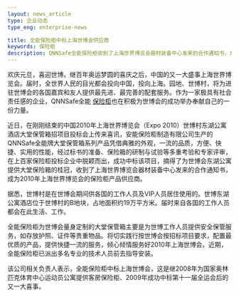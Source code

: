 ```yaml
---
layout: news_article
type: 企业动态
type_eng: enterprise-news

title: 全能保险柜中标上海世博会供应商
keywords: 保险柜
description: QNNSafe全能保险柜收到了上海世界博览会器材装备中心发来的合作通知书，成为2010年上海世界博览会的保险柜产品供应商。
---
```

欢庆元旦，喜迎世博。继百年奥运梦圆的喜庆之后，中国的又一大盛事上海世界博览会。届时，全世界人民的目光都会投向中国，投向上海。园地、世博村，将为进驻世博会的各国嘉宾和友人提供最先进、最完善的配套服务。作为一家极具有社会责任感的企业，QNNSafe全能 [保险柜](http://www.qnn.com.cn/)也在积极为世博会的成功举办奉献自己的一份力量。

近日，在刚刚结束的中国2010年上海世界博览会（Expo 2010）世博村东湖公寓酒店大堂保管箱招项目投标会上传来喜讯，安能保险柜制造有限公司生产的QNNSafe全能牌大堂保管箱系列产品凭借典雅的外观，一流的品质，方便、快捷、实用的性能，经过标书的准备、保险箱的研制与试验等多重考验和专家评审，在上百家保险柜投标企业中脱颖而出，成功中标该项目，摘得了为世博会东湖公寓提供大堂保险箱的桂冠，收到了上海世界博览会器材装备中心发来的合作通知书，成为2010年上海世界博览会的保险柜产品供应商。

据悉，世博村是在世博会期间供各国的工作人员及VIP人员居住使用的。世博东湖公寓酒店位于世博村的B地块，占地面积约19万平方米。届时来自各国的工作人员都会在此生活、工作。

全能保险柜为世博会量身定制的大堂保管箱主要是为世博工作人员提供安全保管服务，如存放护照、证件等贵重物品。将切实践行按世博会按招标项目要求，配置最优质的产品，提供快捷一流的服务，倾心倾情服务好2010年上海世博会。近期，全能保险柜已派出多名专业的技术人员前去指导安装。

该公司相关负责人表示，全能保险柜中标上海世博会，这是继2008年为国家奥林匹克体育中心运动员公寓提供客房保险柜、2009年成功中标第十一届全运会后的又一大喜事。
